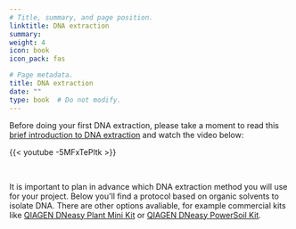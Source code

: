 ```yaml
---
# Title, summary, and page position.
linktitle: DNA extraction
summary: 
weight: 4
icon: book
icon_pack: fas

# Page metadata.
title: DNA extraction
date: ""
type: book  # Do not modify.
---
```


Before doing your first DNA extraction, please take a moment to read this [brief introduction to DNA extraction](https://en.wikipedia.org/wiki/DNA_extraction) and watch the video below:

{{< youtube -5MFxTePltk >}}

<br/>

It is important to plan in advance which DNA extraction method you will use for your project. Below you'll find a protocol based on organic solvents to isolate DNA. There are other options avaliable, for example commercial kits like [QIAGEN DNeasy Plant Mini Kit](https://www.qiagen.com/ca/products/discovery-and-translational-research/dna-rna-purification/dna-purification/genomic-dna/dneasy-plant-mini-kit/#orderinginformationhttps://www.qiagen.com/ca/products/discovery-and-translational-research/dna-rna-purification/dna-purification/genomic-dna/dneasy-plant-mini-kit/#orderinginformation) or [QIAGEN DNeasy PowerSoil Kit](https://www.qiagen.com/us/products/dneasy-powersoil-kit/#orderinginformation).